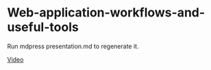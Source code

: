 Web-application-workflows-and-useful-tools
==========================================

Run mdpress presentation.md to regenerate it.

[Video](https://www.youtube.com/watch?v=QdXvQwKf2nM)